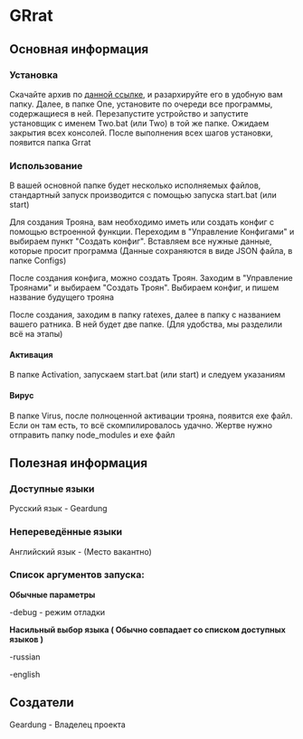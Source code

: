 # GRrat
## Основная информация
### Установка
Скачайте архив по [данной ссылке](https://yadi.sk/d/7qPWqtKvKbU67g), и разархируйте его в удобную вам папку. Далее, в папке One, установите по очереди все программы, содержащиеся в ней. Перезапустите устройство и запустите установщик с именем Two.bat (или Two) в той же папке. Ожидаем закрытия всех консолей. После выполнения всех шагов установки, появится папка Grrat
### Использование
В вашей основной папке будет несколько исполняемых файлов, стандартный запуск производится с помощью запуска start.bat (или start)

Для создания Трояна, вам необходимо иметь или создать конфиг с помощью встроенной функции. Переходим в "Управление Конфигами" и выбираем пункт "Создать конфиг". Вставляем все нужные данные, которые просит программа (Данные сохраняются в виде JSON файла, в папке Configs)

После создания конфига, можно создать Троян. Заходим в "Управление Троянами" и выбираем "Создать Троян". Выбираем конфиг, и пишем название будущего трояна

После создания, заходим в папку ratexes, далее в папку с названием вашего ратника. В ней будет две папке. (Для удобства, мы разделили всё на этапы)
#### Активация
В папке Activation, запускаем start.bat (или start) и следуем указаниям
#### Вирус
В папке Virus, после полноценной активации трояна, появится exe файл. Если он там есть, то всё скомпилировалось удачно. Жертве нужно отправить папку node_modules и exe файл
## Полезная информация

### Доступные языки
Русский язык - Geardung

### Непереведённые языки

Английский язык - (Место вакантно)

### Список аргументов запуска:
**Обычные параметры**

-debug - режим отладки

**Насильный выбор языка ( Обычно совпадает со списком доступных языков )**

-russian

-english

## Создатели
Geardung - Владелец проекта